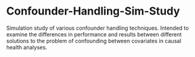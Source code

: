 # Confounder-Handling-Sim-Study
Simulation study of various confounder handling techniques. Intended to examine the differences in performance and results between different solutions to the problem of confounding between covariates in causal health analyses.
